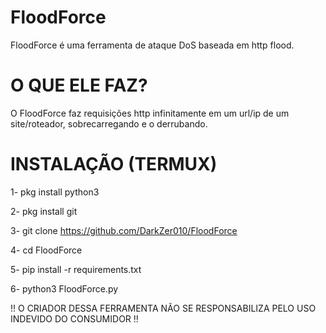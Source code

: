# FloodForce
FloodForce é uma ferramenta de ataque DoS baseada em http flood.

# O QUE ELE FAZ?

O FloodForce faz requisições http infinitamente em um url/ip de um site/roteador, sobrecarregando e o derrubando.

# INSTALAÇÃO (TERMUX)

1- pkg install python3

2- pkg install git

3- git clone https://github.com/DarkZer010/FloodForce

4- cd FloodForce

5- pip install -r requirements.txt

6- python3 FloodForce.py

!! O CRIADOR DESSA FERRAMENTA NÃO SE RESPONSABILIZA PELO USO INDEVIDO DO CONSUMIDOR !!

